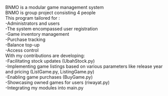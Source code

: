 BNMO is a modular game management system <br>
BNMO is group project consisting 4 people <br>
This program tailored for : <br>
      -Administrators and users <br>
      -The system encompassed user registration <br>
      -Game inventory management <br>
      -Purchase tracking <br>
      -Balance top-up <br>
      -Access control <br>
With my contributions are developing: <br>
      -Facilitating stock updates (UbahStock.py) <br>
      -Implementing game listings based on various parameters like release year and pricing (ListGame.py, ListingGame.py) <br>
      -Enabling game purchases (BuyGame.py) <br>
      -Showcasing owned games for users (riwayat.py) <br>
      -Integrating my modules into main.py <br>

